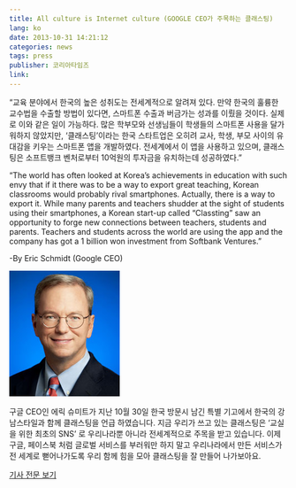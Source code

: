 ```yaml
---
title: All culture is Internet culture (GOOGLE CEO가 주목하는 클래스팅)
lang: ko
date: 2013-10-31 14:21:12
categories: news
tags: press
publisher: 코리아타임즈
link:
---
```

“교육 분야에서 한국의 높은 성취도는 전세계적으로 알려져 있다. 만약 한국의 훌륭한 교수법을 수출할 방법이 있다면, 스마트폰 수출과 버금가는 성과를 이뤘을 것이다. <!-- more --> 실제로 이와 같은 일이 가능하다. 많은 학부모와 선생님들이 학생들의 스마트폰 사용을 달가워하지 않았지만, ‘클래스팅’이라는 한국 스타트업은 오히려 교사, 학생, 부모 사이의 유대감을 키우는 스마트폰 앱을 개발하였다. 전세계에서 이 앱을 사용하고 있으며, 클래스팅은 소프트뱅크 벤처로부터 10억원의 투자금을 유치하는데 성공하였다.”

“The world has often looked at Korea’s achievements in education with such envy that if it there was to be a way to export great teaching, Korean classrooms would probably rival smartphones. Actually, there is a way to export it. While many parents and teachers shudder at the sight of students using their smartphones, a Korean start-up called “Classting” saw an opportunity to forge new connections between teachers, students and parents. Teachers and students across the world are using the app and the company has got a 1 billion won investment from Softbank Ventures.”

-By Eric Schmidt (Google CEO)

![](/images/posts/131031_p01_all.jpg)

구글 CEO인 에릭 슈미트가 지난 10월 30일 한국 방문시 남긴 특별 기고에서 한국의 강남스타일과 함께 클래스팅을 언급 하였습니다.
지금 우리가 쓰고 있는 클래스팅은 ‘교실을 위한 최초의 SNS’ 로 우리나라뿐 아니라 전세계적으로 주목을 받고 있습니다.
이제 구글, 페이스북 처럼 글로벌 서비스를 부러워만 하지 말고 우리나라에서 만든 서비스가 전 세계로 뻗어나가도록 우리 함께 힘을 모아 클래스팅을 잘 만들어 나가보아요.

[기사 전문 보기](http://www.koreatimes.co.kr/www/news/tech/2013/11/133_145293.html)
